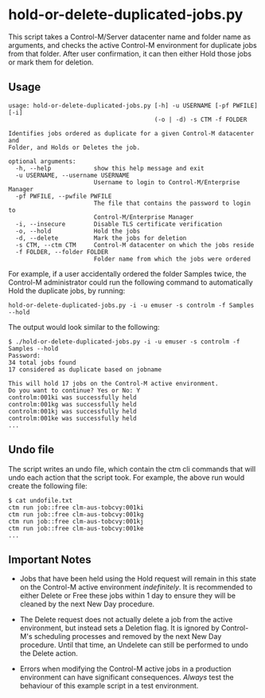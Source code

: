 # hold-or-delete-duplicated-jobs.py

This script takes a Control-M/Server datacenter name and folder name as 
arguments, and checks the active Control-M environment for duplicate jobs from 
that folder. After user confirmation, it can then either Hold those jobs or mark
them for deletion.

## Usage

```
usage: hold-or-delete-duplicated-jobs.py [-h] -u USERNAME [-pf PWFILE] [-i]
                                         (-o | -d) -s CTM -f FOLDER

Identifies jobs ordered as duplicate for a given Control-M datacenter and
Folder, and Holds or Deletes the job.

optional arguments:
  -h, --help            show this help message and exit
  -u USERNAME, --username USERNAME
                        Username to login to Control-M/Enterprise Manager
  -pf PWFILE, --pwfile PWFILE
                        The file that contains the password to login to
                        Control-M/Enterprise Manager
  -i, --insecure        Disable TLS certificate verification
  -o, --hold            Hold the jobs
  -d, --delete          Mark the jobs for deletion
  -s CTM, --ctm CTM     Control-M datacenter on which the jobs reside
  -f FOLDER, --folder FOLDER
                        Folder name from which the jobs were ordered
```

For example, if a user accidentally ordered the folder Samples twice, the 
Control-M administrator could run the following command to automatically Hold
the duplicate jobs, by running:

```
hold-or-delete-duplicated-jobs.py -i -u emuser -s controlm -f Samples --hold
```

The output would look similar to the following:

```
$ ./hold-or-delete-duplicated-jobs.py -i -u emuser -s controlm -f Samples --hold
Password:
34 total jobs found
17 considered as duplicate based on jobname

This will hold 17 jobs on the Control-M active environment.
Do you want to continue? Yes or No: Y
controlm:001ki was successfully held
controlm:001kg was successfully held
controlm:001kj was successfully held
controlm:001ke was successfully held
...
```

## Undo file

The script writes an undo file, which contain the ctm cli commands that will 
undo each action that the script took. For example, the above run would create 
the following file:

```
$ cat undofile.txt
ctm run job::free clm-aus-tobcvy:001ki
ctm run job::free clm-aus-tobcvy:001kg
ctm run job::free clm-aus-tobcvy:001kj
ctm run job::free clm-aus-tobcvy:001ke
...
```

## Important Notes

* Jobs that have been held using the Hold request will remain in this state on
  the Control-M active environment *indefinitely*. It is recommended to either 
  Delete or Free these jobs within 1 day to ensure they will be cleaned by the
  next New Day procedure.

* The Delete request does not actually delete a job from the active environment,
  but instead sets a Deletion flag. It is ignored by Control-M's scheduling 
  processes and removed by the next New Day procedure. Until that time, an 
  Undelete can still be performed to undo the Delete action.

* Errors when modifying the Control-M active jobs in a production environment 
  can have significant consequences. *Always* test the behaviour of this example 
  script in a test environment.
